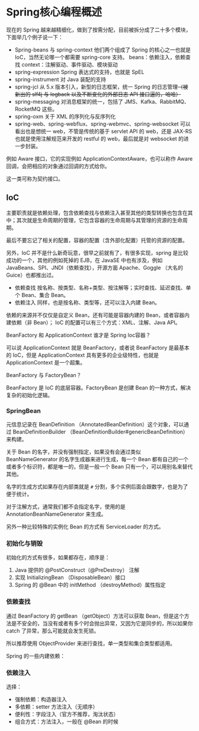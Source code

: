 # Spring核心编程概述

现在的 Spring 越来越精细化，做到了按需分配，目前被拆分成了二十多个模块，下面举几个例子说一下：

- Spring-beans 与 spring-context
  他们两个组成了 Spring 的核心之一也就是 IoC，当然无论哪一个都需要 spring-core 支持。
  beans：依赖注入，依赖查找
  context：注解驱动、事件驱动、模块驱动
- spring-expression
  Spring 表达式的支持，也就是 SpEL
- spring-instrument
  对 Java 装配的支持
- spring-jcl
  从 5.x 版本引入，新型的日志框架，统一 Spring 的日志管理~~（被新出的 slf4j 与 logback 以及不断变化的外部日志 API 接口逼的，哈哈）~~
- spring-messaging
  对消息框架的统一，包括了 JMS、Kafka、RabbitMQ、RocketMQ 这些。
- spring-oxm
  关于 XML 的序列化与反序列化
- spring-web、spring-webflux、spring-webmvc、spring-websocket
  可以看出也是想统一 web，不管是传统的基于 servlet API 的 web，还是 JAX-RS 也就是使用注解规范来开发的 restful 的 web，最后就是对 websocket 的进一步封装。

例如 Aware 接口，它的实现例如 ApplicationContextAware，也可以称作 Aware 回调，会把相应的对象通过回调的方式给你。

这一类可称为契约接口。

## IoC

主要职责就是依赖处理，包含依赖查找与依赖注入甚至其他的类型转换也包含在其中；其次就是生命周期的管理，它包含容器的生命周期与其管理的资源的生命周期。

最后不要忘记了相关的配置，容器的配置（含外部化配置）托管的资源的配置。

另外，IoC 并不是什么新奇玩意，很早之前就有了，有很多实现，spring 是比较成功的一个，其他的例如死掉的 EJB，在 JavaSE 中也有涉及，例如 JavaBeans、SPI、JNDI（依赖查找），开源方面 Apache、Goggle （大名的 Guice）也都推出过。

- 依赖查找
  按名称、按类型、名称+类型、按注解等；实时查找、延迟查找、单个 Bean、集合 Bean。
- 依赖注入
  同样，也是按名称、类型等，还可以注入内建 Bean。

依赖的来源并不仅仅是自定义 Bean，还有可能是容器内建的 Bean，或者容器内建依赖（非 Bean）；
IoC 的配置可以有三个方式：XML、注解、Java API。

BeanFactory 和 ApplicationContext 谁才是 Spring loc容器？

可以说 ApplicationContext 就是 BeanFactory，或者说 BeanFactory 是最基本的 IoC，但是 ApplicationContext 具有更多的企业级特性，也就是 ApplicationContext 是一个超集。

BeanFactory 与 FactoryBean？

BeanFactory 是 IoC 的底层容器。FactoryBean 是创建 Bean 的一种方式，解决复杂的初始化逻辑。

### SpringBean

元信息记录在 BeanDefinition （AnnotatedBeanDefinition）这个对象，可以通过 BeanDefinitionBuilder （BeanDefinitionBuilder#genericBeanDefinition）来构建。

关于 Bean 的名字，并没有强制指定，如果没有会通过类似 BeanNameGenerator 的名字生成器来进行生成，每一个 Bean 都有自己的一个或者多个标识符，都是唯一的，但是一般一个 Bean 只有一个，可以用别名来替代其他。

名字的生成方式如果存在内部类就是 `#` 分割，多个实例后面会跟数字，也是为了便于统计。

对于注解方式，通常我们都不会指定名字，使用的是 AnnotationBeanNameGenerator 来生成。

另外一种比较特殊的实例化 Bean 的方式有 ServiceLoader 的方式。

### 初始化与销毁

初始化的方式有很多，如果都存在，顺序是：

1. Java 提供的 @PostConstruct（@PreDestroy） 注解
2. 实现 InitializingBean （DisposableBean）接口
3. Spring 的 @Bean 中的 initMethod （destroyMethod）属性指定

### 依赖查找

通过 BeanFactory 的 getBean （getObject）方法可以获取 Bean，但是这个方法是不安全的，当没有或者有多个时会抛出异常，又因为它是同步的，所以如果你 catch 了异常，那么可能就会发生死锁。

所以推荐使用 ObjectProvider 来进行查找，单一类型和集合类型都适用。

Spring 的一些内建依赖：

### 依赖注入

选择：

- 强制依赖：构造器注入
- 多依赖：setter 方法注入（无顺序）
- 便利性：字段注入（官方不推荐，淘汰状态）
- 组合方式：方法注入，一般在 @Bean 的时候